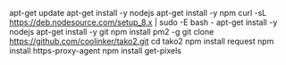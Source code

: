 apt-get update
apt-get install -y nodejs
apt-get install -y npm
curl -sL https://deb.nodesource.com/setup_8.x | sudo -E bash -
apt-get install -y nodejs
apt-get install -y git
npm install pm2 -g
git clone https://github.com/coolinker/tako2.git
cd tako2
npm install request
npm install https-proxy-agent
npm install get-pixels

